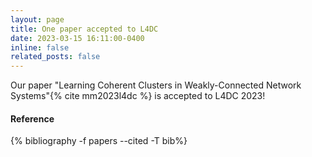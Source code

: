 ```yaml
---
layout: page
title: One paper accepted to L4DC
date: 2023-03-15 16:11:00-0400
inline: false
related_posts: false
---
```


<!-- _news/Mar23.md -->
<div class="publications">
Our paper "Learning Coherent Clusters in Weakly-Connected Network Systems"{% cite mm2023l4dc %} is accepted to L4DC 2023!

 <br>
  <h4>Reference</h4>
  {% bibliography -f papers --cited -T bib%}
  
</div>